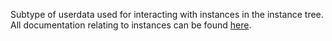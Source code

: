 
Subtype of userdata used for interacting with instances in the instance tree. All documentation relating to instances can be found [here](https://robloxapi.github.io/ref/index.html).
